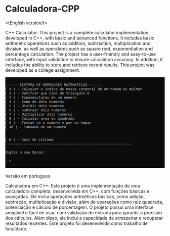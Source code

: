 # Calculadora-CPP

<tEnglish version/t>  

C++ Calculator: This project is a complete calculator implementation, developed in C++, with basic and advanced functions. It includes basic arithmetic operations such as addition, subtraction, multiplication and division, as well as operations such as square root, exponentiation and percentage calculation. The project has a user-friendly and easy-to-use interface, with input validation to ensure calculation accuracy. In addition, it includes the ability to store and retrieve recent results. This project was developed as a college assignment.


<p align="center">
  <img src="cpp.png">
</p>

Versão em portugues 

Calculadora em C++: Este projeto é uma implementação de uma calculadora completa, desenvolvida em C++, com funções básicas e avançadas. Ele inclui operações aritméticas básicas, como adição, subtração, multiplicação e divisão, além de operações como raiz quadrada, potenciação e cálculo de porcentagem. O projeto possui uma interface amigável e fácil de usar, com validação de entrada para garantir a precisão dos cálculos. Além disso, ele inclui a capacidade de armazenar e recuperar resultados recentes. Este projeto foi desenvolvido como trabalho de faculdade.
